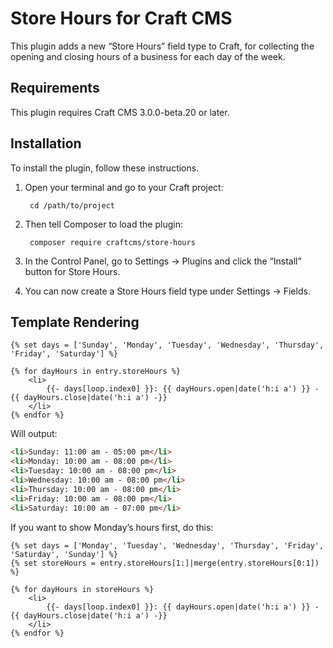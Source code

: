 Store Hours for Craft CMS
===================

This plugin adds a new “Store Hours” field type to Craft, for collecting the opening and closing hours of a business for each day of the week.

## Requirements

This plugin requires Craft CMS 3.0.0-beta.20 or later.


## Installation

To install the plugin, follow these instructions.

1. Open your terminal and go to your Craft project:

        cd /path/to/project

2. Then tell Composer to load the plugin:

        composer require craftcms/store-hours

3. In the Control Panel, go to Settings → Plugins and click the “Install” button for Store Hours.

4. You can now create a Store Hours field type under Settings → Fields.


## Template Rendering

```twig
{% set days = ['Sunday', 'Monday', 'Tuesday', 'Wednesday', 'Thursday', 'Friday', 'Saturday'] %}

{% for dayHours in entry.storeHours %}
    <li>
        {{- days[loop.index0] }}: {{ dayHours.open|date('h:i a') }} - {{ dayHours.close|date('h:i a') -}}
    </li>
{% endfor %}
```

Will output:

```html
<li>Sunday: 11:00 am - 05:00 pm</li>
<li>Monday: 10:00 am - 08:00 pm</li>
<li>Tuesday: 10:00 am - 08:00 pm</li>
<li>Wednesday: 10:00 am - 08:00 pm</li>
<li>Thursday: 10:00 am - 08:00 pm</li>
<li>Friday: 10:00 am - 08:00 pm</li>
<li>Saturday: 10:00 am - 07:00 pm</li>
```

If you want to show Monday’s hours first, do this:

```twig
{% set days = ['Monday', 'Tuesday', 'Wednesday', 'Thursday', 'Friday', 'Saturday', 'Sunday'] %}
{% set storeHours = entry.storeHours[1:]|merge(entry.storeHours[0:1]) %}

{% for dayHours in storeHours %}
    <li>
        {{- days[loop.index0] }}: {{ dayHours.open|date('h:i a') }} - {{ dayHours.close|date('h:i a') -}}
    </li>
{% endfor %}
```
